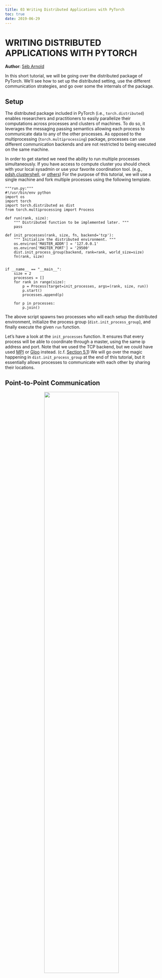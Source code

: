 ```yaml
---
title: 03 Writing Distributed Applications with PyTorch
toc: true
date: 2019-06-29
---
```

# WRITING DISTRIBUTED APPLICATIONS WITH PYTORCH

**Author**: [Séb Arnold](https://seba1511.com/)

In this short tutorial, we will be going over the distributed package of PyTorch. We’ll see how to set up the distributed setting, use the different communication strategies, and go over some the internals of the package.

## Setup

The distributed package included in PyTorch (i.e., `torch.distributed`) enables researchers and practitioners to easily parallelize their computations across processes and clusters of machines. To do so, it leverages the messaging passing semantics allowing each process to communicate data to any of the other processes. As opposed to the multiprocessing (`torch.multiprocessing`) package, processes can use different communication backends and are not restricted to being executed on the same machine.

In order to get started we need the ability to run multiple processes simultaneously. If you have access to compute cluster you should check with your local sysadmin or use your favorite coordination tool. (e.g., [pdsh](https://linux.die.net/man/1/pdsh),[clustershell](https://cea-hpc.github.io/clustershell/), or [others](https://slurm.schedmd.com/)) For the purpose of this tutorial, we will use a single machine and fork multiple processes using the following template.

```
"""run.py:"""
#!/usr/bin/env python
import os
import torch
import torch.distributed as dist
from torch.multiprocessing import Process

def run(rank, size):
    """ Distributed function to be implemented later. """
    pass

def init_processes(rank, size, fn, backend='tcp'):
    """ Initialize the distributed environment. """
    os.environ['MASTER_ADDR'] = '127.0.0.1'
    os.environ['MASTER_PORT'] = '29500'
    dist.init_process_group(backend, rank=rank, world_size=size)
    fn(rank, size)


if __name__ == "__main__":
    size = 2
    processes = []
    for rank in range(size):
        p = Process(target=init_processes, args=(rank, size, run))
        p.start()
        processes.append(p)

    for p in processes:
        p.join()
```

The above script spawns two processes who will each setup the distributed environment, initialize the process group (`dist.init_process_group`), and finally execute the given `run` function.

Let’s have a look at the `init_processes` function. It ensures that every process will be able to coordinate through a master, using the same ip address and port. Note that we used the TCP backend, but we could have used [MPI](https://en.wikipedia.org/wiki/Message_Passing_Interface) or [Gloo](https://github.com/facebookincubator/gloo) instead. (c.f. [Section 5.1](https://pytorch.org/tutorials/intermediate/dist_tuto.html#communication-backends)) We will go over the magic happening in `dist.init_process_group` at the end of this tutorial, but it essentially allows processes to communicate with each other by sharing their locations.

## Point-to-Point Communication

<p align="center">
    <img width="70%" height="70%" src="http://images.iterate.site/blog/image/20190629/4Ny2CdRDMfB5.png?imageslim">
</p>

Send and Recv

A transfer of data from one process to another is called a point-to-point communication. These are achieved through the `send` and `recv` functions or their *immediate* counter-parts, `isend` and `irecv`.

```
"""Blocking point-to-point communication."""

def run(rank, size):
    tensor = torch.zeros(1)
    if rank == 0:
        tensor += 1
        # Send the tensor to process 1
        dist.send(tensor=tensor, dst=1)
    else:
        # Receive tensor from process 0
        dist.recv(tensor=tensor, src=0)
    print('Rank ', rank, ' has data ', tensor[0])
```

In the above example, both processes start with a zero tensor, then process 0 increments the tensor and sends it to process 1 so that they both end up with 1.0. Notice that process 1 needs to allocate memory in order to store the data it will receive.

Also notice that `send`/`recv` are **blocking**: both processes stop until the communication is completed. On the other hand immediates are **non-blocking**; the script continues its execution and the methods return a `DistributedRequest` object upon which we can choose to `wait()`.

```
"""Non-blocking point-to-point communication."""

def run(rank, size):
    tensor = torch.zeros(1)
    req = None
    if rank == 0:
        tensor += 1
        # Send the tensor to process 1
        req = dist.isend(tensor=tensor, dst=1)
        print('Rank 0 started sending')
    else:
        # Receive tensor from process 0
        req = dist.irecv(tensor=tensor, src=0)
        print('Rank 1 started receiving')
    req.wait()
    print('Rank ', rank, ' has data ', tensor[0])
```

When using immediates we have to be careful about with our usage of the sent and received tensors. Since we do not know when the data will be communicated to the other process, we should not modify the sent tensor nor access the received tensor before `req.wait()` has completed. In other words,

- writing to `tensor` after `dist.isend()` will result in undefined behaviour.
- reading from `tensor` after `dist.irecv()` will result in undefined behaviour.

However, after `req.wait()` has been executed we are guaranteed that the communication took place, and that the value stored in `tensor[0]` is 1.0.

Point-to-point communication is useful when we want a fine-grained control over the communication of our processes. They can be used to implement fancy algorithms, such as the one used in [Baidu’s DeepSpeech](https://github.com/baidu-research/baidu-allreduce) or[Facebook’s large-scale experiments](https://research.fb.com/publications/imagenet1kin1h/).(c.f. [Section 4.1](https://pytorch.org/tutorials/intermediate/dist_tuto.html#our-own-ring-allreduce))

## Collective Communication

| ![](http://images.iterate.site/blog/image/20190629/2HVwxom8Pvsj.png?imageslim){ width=55% }Scatter | ![](http://images.iterate.site/blog/image/20190629/wnBBmn7n021v.png?imageslim){ width=55% }Gather |
| ------------------------------------------------------------ | ------------------------------------------------------------ |
| ![](http://images.iterate.site/blog/image/20190629/gCzDXzvT6RXj.png?imageslim){ width=55% }Reduce | ![](http://images.iterate.site/blog/image/20190629/A5E7TsW7I7ew.png?imageslim){ width=55% }All-Reduce |
| ![](http://images.iterate.site/blog/image/20190629/5wB1mYbHRU4I.png?imageslim){ width=55% }Broadcast | ![](http://images.iterate.site/blog/image/20190629/xG7SgzSHyXcc.png?imageslim){ width=55% }All-Gather |

As opposed to point-to-point communcation, collectives allow for communication patterns across all processes in a **group**. A group is a subset of all our processes. To create a group, we can pass a list of ranks to `dist.new_group(group)`. By default, collectives are executed on the all processes, also known as the **world**. For example, in order to obtain the sum of all tensors at all processes, we can use the`dist.all_reduce(tensor, op, group)` collective.

```
""" All-Reduce example."""
def run(rank, size):
    """ Simple point-to-point communication. """
    group = dist.new_group([0, 1])
    tensor = torch.ones(1)
    dist.all_reduce(tensor, op=dist.reduce_op.SUM, group=group)
    print('Rank ', rank, ' has data ', tensor[0])
```

Since we want the sum of all tensors in the group, we use `dist.reduce_op.SUM` as the reduce operator. Generally speaking, any commutative mathematical operation can be used as an operator. Out-of-the-box, PyTorch comes with 4 such operators, all working at the element-wise level:

- `dist.reduce_op.SUM`,
- `dist.reduce_op.PRODUCT`,
- `dist.reduce_op.MAX`,
- `dist.reduce_op.MIN`.

In addition to `dist.all_reduce(tensor, op, group)`, there are a total of 6 collectives currently implemented in PyTorch.

- `dist.broadcast(tensor, src, group)`: Copies `tensor` from `src` to all other processes.
- `dist.reduce(tensor, dst, op, group)`: Applies `op` to all `tensor` and stores the result in `dst`.
- `dist.all_reduce(tensor, op, group)`: Same as reduce, but the result is stored in all processes.
- `dist.scatter(tensor, src, scatter_list, group)`: Copies the i^{\text{th}} tensor `scatter_list[i]` to the i^{\text{th}} process.
- `dist.gather(tensor, dst, gather_list, group)`: Copies `tensor` from all processes in `dst`.
- `dist.all_gather(tensor_list, tensor, group)`: Copies `tensor` from all processes to `tensor_list`, on all processes.
- `dist.barrier(group)`: block all processes in group until each one has entered this function.

## Distributed Training

**Note:** You can find the example script of this section in [this GitHub repository](https://github.com/seba-1511/dist_tuto.pth/).

Now that we understand how the distributed module works, let us write something useful with it. Our goal will be to replicate the functionality of [DistributedDataParallel](https://pytorch.org/docs/stable/nn.html#torch.nn.parallel.DistributedDataParallel). Of course, this will be a didactic example and in a real-world situtation you should use the official, well-tested and well-optimized version linked above.

Quite simply we want to implement a distributed version of stochastic gradient descent. Our script will let all processes compute the gradients of their model on their batch of data and then average their gradients. In order to ensure similar convergence results when changing the number of processes, we will first have to partition our dataset. (You could also use [tnt.dataset.SplitDataset](https://github.com/pytorch/tnt/blob/master/torchnet/dataset/splitdataset.py#L4), instead of the snippet below.)

```
""" Dataset partitioning helper """
class Partition(object):

    def __init__(self, data, index):
        self.data = data
        self.index = index

    def __len__(self):
        return len(self.index)

    def __getitem__(self, index):
        data_idx = self.index[index]
        return self.data[data_idx]


class DataPartitioner(object):

    def __init__(self, data, sizes=[0.7, 0.2, 0.1], seed=1234):
        self.data = data
        self.partitions = []
        rng = Random()
        rng.seed(seed)
        data_len = len(data)
        indexes = [x for x in range(0, data_len)]
        rng.shuffle(indexes)

        for frac in sizes:
            part_len = int(frac * data_len)
            self.partitions.append(indexes[0:part_len])
            indexes = indexes[part_len:]

    def use(self, partition):
        return Partition(self.data, self.partitions[partition])
```

With the above snippet, we can now simply partition any dataset using the following few lines:

```
""" Partitioning MNIST """
def partition_dataset():
    dataset = datasets.MNIST('./data', train=True, download=True,
                             transform=transforms.Compose([
                                 transforms.ToTensor(),
                                 transforms.Normalize((0.1307,), (0.3081,))
                             ]))
    size = dist.get_world_size()
    bsz = 128 / float(size)
    partition_sizes = [1.0 / size for _ in range(size)]
    partition = DataPartitioner(dataset, partition_sizes)
    partition = partition.use(dist.get_rank())
    train_set = torch.utils.data.DataLoader(partition,
                                         batch_size=bsz,
                                         shuffle=True)
    return train_set, bsz
```

Assuming we have 2 replicas, then each process will have a `train_set` of 60000 / 2 = 30000 samples. We also divide the batch size by the number of replicas in order to maintain the *overall* batch size of 128.

We can now write our usual forward-backward-optimize training code, and add a function call to average the gradients of our models. (The following is largely inspired from the official [PyTorch MNIST example](https://github.com/pytorch/examples/blob/master/mnist/main.py).)

```
""" Distributed Synchronous SGD Example """
def run(rank, size):
    torch.manual_seed(1234)
    train_set, bsz = partition_dataset()
    model = Net()
    optimizer = optim.SGD(model.parameters(),
                          lr=0.01, momentum=0.5)

    num_batches = ceil(len(train_set.dataset) / float(bsz))
    for epoch in range(10):
        epoch_loss = 0.0
        for data, target in train_set:
            optimizer.zero_grad()
            output = model(data)
            loss = F.nll_loss(output, target)
            epoch_loss += loss.item()
            loss.backward()
            average_gradients(model)
            optimizer.step()
        print('Rank ', dist.get_rank(), ', epoch ',
              epoch, ': ', epoch_loss / num_batches)
```

It remains to implement the `average_gradients(model)` function, which simply takes in a model and averages its gradients across the whole world.

```
""" Gradient averaging. """
def average_gradients(model):
    size = float(dist.get_world_size())
    for param in model.parameters():
        dist.all_reduce(param.grad.data, op=dist.reduce_op.SUM)
        param.grad.data /= size
```

*Et voilà*! We successfully implemented distributed synchronous SGD and could train any model on a large computer cluster.

**Note:** While the last sentence is *technically* true, there are [a lot more tricks](https://seba-1511.github.io/dist_blog) required to implement a production-level implementation of synchronous SGD. Again, use what [has been tested and optimized](https://pytorch.org/docs/stable/nn.html#torch.nn.parallel.DistributedDataParallel).

### Our Own Ring-Allreduce

As an additional challenge, imagine that we wanted to implement DeepSpeech’s efficient ring allreduce. This is fairly easily implemented using point-to-point collectives.

```
""" Implementation of a ring-reduce with addition. """
def allreduce(send, recv):
    rank = dist.get_rank()
    size = dist.get_world_size()
    send_buff = th.zeros(send.size())
    recv_buff = th.zeros(send.size())
    accum = th.zeros(send.size())
    accum[:] = send[:]

    left = ((rank - 1) + size) % size
    right = (rank + 1) % size

    for i in range(size - 1):
        if i % 2 == 0:
            # Send send_buff
            send_req = dist.isend(send_buff, right)
            dist.recv(recv_buff, left)
            accum[:] += recv[:]
        else:
            # Send recv_buff
            send_req = dist.isend(recv_buff, right)
            dist.recv(send_buff, left)
            accum[:] += send[:]
        send_req.wait()
    recv[:] = accum[:]
```

In the above script, the `allreduce(send, recv)` function has a slightly different signature than the ones in PyTorch. It takes a `recv` tensor and will store the sum of all `send` tensors in it. As an exercise left to the reader, there is still one difference between our version and the one in DeepSpeech: their implementation divide the gradient tensor into *chunks*, so as to optimally utilize the communication bandwidth. (Hint:[torch.chunk](https://pytorch.org/docs/stable/torch.html#torch.chunk))

## Advanced Topics

We are now ready to discover some of the more advanced functionalities of `torch.distributed`. Since there is a lot to cover, this section is divided into two subsections:

1. Communication Backends: where we learn how to use MPI and Gloo for GPU-GPU communication.
2. Initialization Methods: where we understand how to best setup the initial coordination phase in `dist.init_process_group()`.

### Communication Backends

One of the most elegant aspects of `torch.distributed` is its ability to abstract and build on top of different backends. As mentioned before, there are currently three backends implemented in PyTorch: TCP, MPI, and Gloo. They each have different specifications and tradeoffs, depending on the desired use-case. A comparative table of supported functions can be found [here](https://pytorch.org/docs/stable/distributed.html#module-torch.distributed). Note that a fourth backend, NCCL, has been added since the creation of this tutorial. See [this section](https://pytorch.org/docs/stable/distributed.html#multi-gpu-collective-functions) of the `torch.distributed` docs for more information about its use and value.

**TCP Backend**

So far we have made extensive usage of the TCP backend. It is quite handy as a development platform, as it is guaranteed to work on most machines and operating systems. It also supports all point-to-point and collective functions on CPU. However, there is no support for GPUs and its communication routines are not as optimized as the MPI one.

**Gloo Backend**

The [Gloo backend](https://github.com/facebookincubator/gloo) provides an optimized implementation of *collective* communication procedures, both for CPUs and GPUs. It particularly shines on GPUs as it can perform communication without transferring data to the CPU’s memory using [GPUDirect](https://developer.nvidia.com/gpudirect). It is also capable of using [NCCL](https://github.com/NVIDIA/nccl) to perform fast intra-node communication and implements its [own algorithms](https://github.com/facebookincubator/gloo/blob/master/docs/algorithms.md) for inter-node routines.

Since version 0.2.0, the Gloo backend is automatically included with the pre-compiled binaries of PyTorch. As you have surely noticed, our distributed SGD example does not work if you put `model` on the GPU. Let’s fix it by first replacing `backend='gloo'` in `init_processes(rank, size, fn, backend='tcp')`. At this point, the script will still run on CPU but uses the Gloo backend behind the scenes. In order to use multiple GPUs, let us also do the following modifications:

1. `init_processes(rank, size, fn, backend='tcp')` \rightarrow `init_processes(rank,size, fn, backend='gloo')`
2. Use `device = torch.device("cuda:{}".format(rank))`
3. `model = Net()` \rightarrow `model = Net().to(device)`
4. Use `data, target = data.to(device), target.to(device)`

With the above modifications, our model is now training on two GPUs and you can monitor their utilization with `watch nvidia-smi`.

**MPI Backend**

The Message Passing Interface (MPI) is a standardized tool from the field of high-performance computing. It allows to do point-to-point and collective communications and was the main inspiration for the API of`torch.distributed`. Several implementations of MPI exist (e.g. [Open-MPI](https://www.open-mpi.org/), [MVAPICH2](http://mvapich.cse.ohio-state.edu/), [Intel MPI](https://software.intel.com/en-us/intel-mpi-library)) each optimized for different purposes. The advantage of using the MPI backend lies in MPI’s wide availability - and high-level of optimization - on large computer clusters. [Some](https://developer.nvidia.com/mvapich) [recent](https://developer.nvidia.com/ibm-spectrum-mpi) [implementations](https://www.open-mpi.org/) are also able to take advantage of CUDA IPC and GPU Direct technologies in order to avoid memory copies through the CPU.

Unfortunately, PyTorch’s binaries can not include an MPI implementation and we’ll have to recompile it by hand. Fortunately, this process is fairly simple given that upon compilation, PyTorch will look *by itself* for an available MPI implementation. The following steps install the MPI backend, by installing PyTorch [from source](https://github.com/pytorch/pytorch#from-source).

1. Create and activate your Anaconda environment, install all the pre-requisites following [the guide](https://github.com/pytorch/pytorch#from-source), but do**not** run `python setup.py install` yet.
2. Choose and install your favorite MPI implementation. Note that enabling CUDA-aware MPI might require some additional steps. In our case, we’ll stick to Open-MPI *without* GPU support: `conda install -cconda-forge openmpi`
3. Now, go to your cloned PyTorch repo and execute `python setup.py install`.

In order to test our newly installed backend, a few modifications are required.

1. Replace the content under `if __name__ == '__main__':` with `init_processes(0, 0, run,backend='mpi')`.
2. Run `mpirun -n 4 python myscript.py`.

The reason for these changes is that MPI needs to create its own environment before spawning the processes. MPI will also spawn its own processes and perform the handshake described in [Initialization Methods](https://pytorch.org/tutorials/intermediate/dist_tuto.html#initialization-methods), making the `rank`and `size` arguments of `init_process_group` superfluous. This is actually quite powerful as you can pass additional arguments to `mpirun` in order to tailor computational resources for each process. (Things like number of cores per process, hand-assigning machines to specific ranks, and [some more](https://www.open-mpi.org/faq/?category=running#mpirun-hostfile)) Doing so, you should obtain the same familiar output as with the other communication backends.

### Initialization Methods

To finish this tutorial, let’s talk about the very first function we called: `dist.init_process_group(backend,init_method)`. In particular, we will go over the different initialization methods which are responsible for the initial coordination step between each process. Those methods allow you to define how this coordination is done. Depending on your hardware setup, one of these methods should be naturally more suitable than the others. In addition to the following sections, you should also have a look at the [official documentation](https://pytorch.org/docs/stable/distributed.html#initialization).

Before diving into the initialization methods, let’s have a quick look at what happens behind `init_process_group` from the C/c++ perspective.

1. First, the arguments are parsed and validated.
2. The backend is resolved via the `name2channel.at()` function. A `Channel` class is returned, and will be used to perform the data transmission.
3. The GIL is dropped, and `THDProcessGroupInit()` is called. This instantiates the channel and adds the address of the master node.
4. The process with rank 0 will execute the `master` procedure, while all other ranks will be `workers`.
5. The master
   1. Creates sockets for all workers.
   2. Waits for all workers to connect.
   3. Sends them information about the location of the other processes.
6. Each worker
   1. Creates a socket to the master.
   2. Sends their own location information.
   3. Receives information about the other workers.
   4. Opens a socket and handshakes with all other workers.
7. The initialization is done, and everyone is connected to everyone.

**Environment Variable**

We have been using the environment variable initialization method throughout this tutorial. By setting the following four environment variables on all machines, all processes will be able to properly connect to the master, obtain information about the other processes, and finally handshake with them.

- `MASTER_PORT`: A free port on the machine that will host the process with rank 0.
- `MASTER_ADDR`: IP address of the machine that will host the process with rank 0.
- `WORLD_SIZE`: The total number of processes, so that the master knows how many workers to wait for.
- `RANK`: Rank of each process, so they will know whether it is the master of a worker.

**Shared File System**

The shared filesystem requires all processes to have access to a shared file system, and will coordinate them through a shared file. This means that each process will open the file, write its information, and wait until everybody did so. After what all required information will be readily available to all processes. In order to avoid race conditions, the file system must support locking through [fcntl](http://man7.org/linux/man-pages/man2/fcntl.2.html). Note that you can specify ranks manually or let the processes figure it out by themselves. Be defining a unique `groupname` per job you can use the same file path for multiple jobs and safely avoid collision.

```
dist.init_process_group(init_method='file:///mnt/nfs/sharedfile', world_size=4,
                        group_name='mygroup')
```

**TCP Init & Multicast**

Initializing via TCP can be achieved in two different ways:

1. By providing the IP address of the process with rank 0 and the world size.
2. By providing *any* valid IP [multicast address](https://en.wikipedia.org/wiki/Multicast_address) and the world size.

In the first case, all workers will be able to connect to the process with rank 0 and follow the procedure described above.

```
dist.init_process_group(init_method='tcp://10.1.1.20:23456', rank=args.rank, world_size=4)
```

In the second case, the multicast address specifies the group of nodes who might potentially be active and the coordination can be handled by allowing each process to have an initial handshake before following the above procedure. In addition TCP multicast initialization also supports a `group_name` argument (as with the shared file method) allowing multiple jobs to be scheduled on the same cluster.

```
dist.init_process_group(init_method='tcp://[ff15:1e18:5d4c:4cf0:d02d:b659:53ba:b0a7]:23456',
                        world_size=4)
```

**Acknowledgements**

I’d like to thank the PyTorch developers for doing such a good job on their implementation, documentation, and tests. When the code was unclear, I could always count on the [docs](https://pytorch.org/docs/stable/distributed.html) or the [tests](https://github.com/pytorch/pytorch/blob/master/test/test_distributed.py) to find an answer. In particular, I’d like to thank Soumith Chintala, Adam Paszke, and Natalia Gimelshein for providing insightful comments and answering questions on early drafts.





# 相关

- [WRITING DISTRIBUTED APPLICATIONS WITH PYTORCH](https://pytorch.org/tutorials/intermediate/dist_tuto.html)
